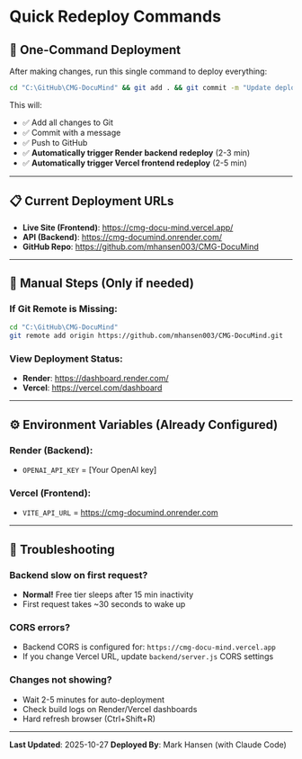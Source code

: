 # Quick Redeploy Commands

## 🚀 One-Command Deployment

After making changes, run this single command to deploy everything:

```bash
cd "C:\GitHub\CMG-DocuMind" && git add . && git commit -m "Update deployment" && git push origin main
```

This will:
- ✅ Add all changes to Git
- ✅ Commit with a message
- ✅ Push to GitHub
- ✅ **Automatically trigger Render backend redeploy** (2-3 min)
- ✅ **Automatically trigger Vercel frontend redeploy** (2-5 min)

---

## 📋 Current Deployment URLs

- **Live Site (Frontend)**: https://cmg-docu-mind.vercel.app/
- **API (Backend)**: https://cmg-documind.onrender.com/
- **GitHub Repo**: https://github.com/mhansen003/CMG-DocuMind

---

## 🔧 Manual Steps (Only if needed)

### If Git Remote is Missing:
```bash
cd "C:\GitHub\CMG-DocuMind"
git remote add origin https://github.com/mhansen003/CMG-DocuMind.git
```

### View Deployment Status:
- **Render**: https://dashboard.render.com/
- **Vercel**: https://vercel.com/dashboard

---

## ⚙️ Environment Variables (Already Configured)

### Render (Backend):
- `OPENAI_API_KEY` = [Your OpenAI key]

### Vercel (Frontend):
- `VITE_API_URL` = https://cmg-documind.onrender.com

---

## 🐛 Troubleshooting

### Backend slow on first request?
- **Normal!** Free tier sleeps after 15 min inactivity
- First request takes ~30 seconds to wake up

### CORS errors?
- Backend CORS is configured for: `https://cmg-docu-mind.vercel.app`
- If you change Vercel URL, update `backend/server.js` CORS settings

### Changes not showing?
- Wait 2-5 minutes for auto-deployment
- Check build logs on Render/Vercel dashboards
- Hard refresh browser (Ctrl+Shift+R)

---

**Last Updated**: 2025-10-27
**Deployed By**: Mark Hansen (with Claude Code)

